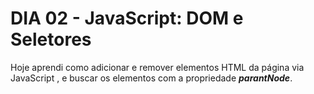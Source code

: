 # DIA 02 - JavaScript: DOM e Seletores

Hoje aprendi como adicionar e remover elementos HTML da página via JavaScript , e buscar os elementos com a propriedade _***parantNode***_.

